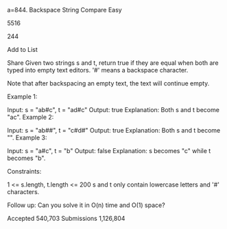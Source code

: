 a=844. Backspace String Compare
Easy

5516

244

Add to List

Share
Given two strings s and t, return true if they are equal when both are typed into empty text editors. '#' means a backspace character.

Note that after backspacing an empty text, the text will continue empty.



Example 1:

Input: s = "ab#c", t = "ad#c"
Output: true
Explanation: Both s and t become "ac".
Example 2:

Input: s = "ab##", t = "c#d#"
Output: true
Explanation: Both s and t become "".
Example 3:

Input: s = "a#c", t = "b"
Output: false
Explanation: s becomes "c" while t becomes "b".


Constraints:

1 <= s.length, t.length <= 200
s and t only contain lowercase letters and '#' characters.


Follow up: Can you solve it in O(n) time and O(1) space?

Accepted
540,703
Submissions
1,126,804
